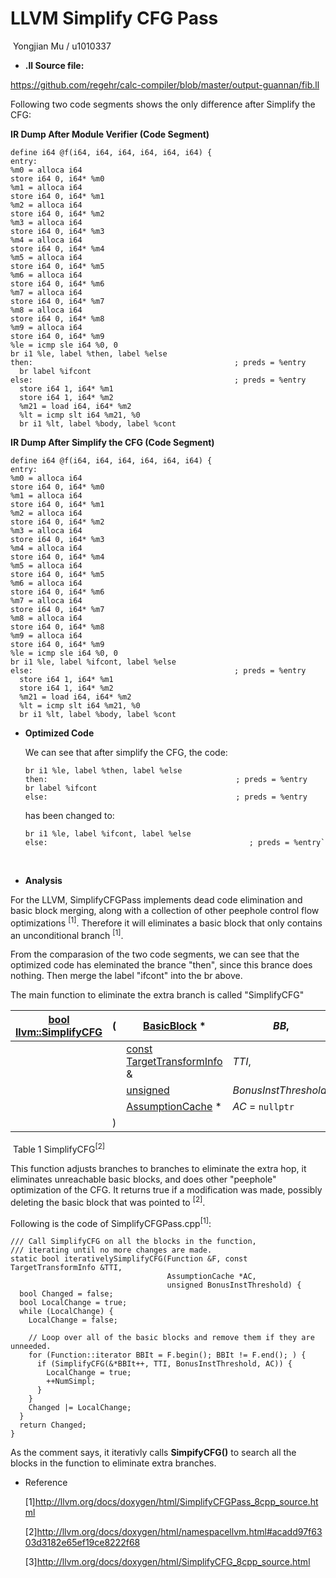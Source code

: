 # LLVM Simplify CFG Pass

​													Yongjian Mu / u1010337

* __.ll Source file:__

https://github.com/regehr/calc-compiler/blob/master/output-guannan/fib.ll

Following two code segments shows the only difference after Simplify the CFG:

__IR Dump After Module Verifier (Code Segment)__

    define i64 @f(i64, i64, i64, i64, i64, i64) {
    entry:
    %m0 = alloca i64
    store i64 0, i64* %m0
    %m1 = alloca i64
    store i64 0, i64* %m1
    %m2 = alloca i64
    store i64 0, i64* %m2
    %m3 = alloca i64
    store i64 0, i64* %m3
    %m4 = alloca i64
    store i64 0, i64* %m4
    %m5 = alloca i64
    store i64 0, i64* %m5
    %m6 = alloca i64
    store i64 0, i64* %m6
    %m7 = alloca i64
    store i64 0, i64* %m7
    %m8 = alloca i64
    store i64 0, i64* %m8
    %m9 = alloca i64
    store i64 0, i64* %m9
    %le = icmp sle i64 %0, 0
    br i1 %le, label %then, label %else
    then:                                             ; preds = %entry
      br label %ifcont
    else:                                             ; preds = %entry
      store i64 1, i64* %m1
      store i64 1, i64* %m2
      %m21 = load i64, i64* %m2
      %lt = icmp slt i64 %m21, %0
      br i1 %lt, label %body, label %cont



__IR Dump After Simplify the CFG (Code Segment)__

    define i64 @f(i64, i64, i64, i64, i64, i64) {
    entry:
    %m0 = alloca i64
    store i64 0, i64* %m0
    %m1 = alloca i64
    store i64 0, i64* %m1
    %m2 = alloca i64
    store i64 0, i64* %m2
    %m3 = alloca i64
    store i64 0, i64* %m3
    %m4 = alloca i64
    store i64 0, i64* %m4
    %m5 = alloca i64
    store i64 0, i64* %m5
    %m6 = alloca i64
    store i64 0, i64* %m6
    %m7 = alloca i64
    store i64 0, i64* %m7
    %m8 = alloca i64
    store i64 0, i64* %m8
    %m9 = alloca i64
    store i64 0, i64* %m9
    %le = icmp sle i64 %0, 0
    br i1 %le, label %ifcont, label %else
    else:                                             ; preds = %entry
      store i64 1, i64* %m1
      store i64 1, i64* %m2
      %m21 = load i64, i64* %m2
      %lt = icmp slt i64 %m21, %0
      br i1 %lt, label %body, label %cont
* __Optimized Code__

  We can see that after simplify the CFG, the code:

      br i1 %le, label %then, label %else
      then:                                          ; preds = %entry
      br label %ifcont
      else:                                          ; preds = %entry
  has been changed to:

      br i1 %le, label %ifcont, label %else
      else:                                             ; preds = %entry`

  ​

* __Analysis__

For the LLVM, SimplifyCFGPass implements dead code elimination and basic block merging, along with a collection of other peephole control flow optimizations <sup>[1]</sup>. Therefore it will eliminates a basic block that only contains an unconditional branch <sup>[1]</sup>.

From the comparasion of the two code segments, we can see that the optimized code has eleminated the brance "then", since this brance does nothing. Then merge the label "ifcont" into the br above.

The main function to eliminate the extra branch is called "SimplifyCFG"

| [bool](http://llvm.org/docs/doxygen/html/classbool.html) [llvm::SimplifyCFG](http://llvm.org/docs/doxygen/html/namespacellvm.html#acadd97f6303d3182e65ef19ce8222f68) | (    | [BasicBlock](http://llvm.org/docs/doxygen/html/classllvm_1_1BasicBlock.html) * | *BB*,                 |
| ---------------------------------------- | ---- | ---------------------------------------- | --------------------- |
|                                          |      | [const](http://llvm.org/docs/doxygen/html/AArch64PromoteConstant_8cpp.html#a90f8350fecae261c25be85d38b451bff) [TargetTransformInfo](http://llvm.org/docs/doxygen/html/classllvm_1_1TargetTransformInfo.html) & | *TTI*,                |
|                                          |      | [unsigned](http://llvm.org/docs/doxygen/html/classunsigned.html) | *BonusInstThreshold*, |
|                                          |      | [AssumptionCache](http://llvm.org/docs/doxygen/html/classllvm_1_1AssumptionCache.html) * | *AC* = `nullptr`      |
|                                          | )    |                                          |                       |

​								Table 1 SimplifyCFG<sup>[2]</sup>

This function adjusts branches to branches to eliminate the extra hop, it eliminates unreachable basic blocks, and does other "peephole" optimization of the CFG. It returns true if a modification was made, 
possibly deleting the basic block that was pointed to <sup>[2]</sup>.



Following is the code of SimplifyCFGPass.cpp<sup>[1]</sup>:

    /// Call SimplifyCFG on all the blocks in the function,
    /// iterating until no more changes are made.
    static bool iterativelySimplifyCFG(Function &F, const TargetTransformInfo &TTI,
                                       AssumptionCache *AC,
                                       unsigned BonusInstThreshold) {
      bool Changed = false;
      bool LocalChange = true;
      while (LocalChange) {
        LocalChange = false;
    
        // Loop over all of the basic blocks and remove them if they are unneeded.
        for (Function::iterator BBIt = F.begin(); BBIt != F.end(); ) {
          if (SimplifyCFG(&*BBIt++, TTI, BonusInstThreshold, AC)) {
            LocalChange = true;
            ++NumSimpl;
          }
        }
        Changed |= LocalChange;
      }
      return Changed;
    }
As the comment says, it iterativly calls __SimpifyCFG()__ to search all the blocks in the function to 	eliminate extra branches.



* Reference

  [1]http://llvm.org/docs/doxygen/html/SimplifyCFGPass_8cpp_source.html

  [2]http://llvm.org/docs/doxygen/html/namespacellvm.html#acadd97f6303d3182e65ef19ce8222f68

  [3]http://llvm.org/docs/doxygen/html/SimplifyCFG_8cpp_source.html